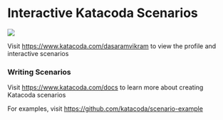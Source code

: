 # Interactive Katacoda Scenarios

[![](http://shields.katacoda.com/katacoda/dasaramvikram/count.svg)](https://www.katacoda.com/dasaramvikram "Get your profile on Katacoda.com")

Visit https://www.katacoda.com/dasaramvikram to view the profile and interactive scenarios

### Writing Scenarios
Visit https://www.katacoda.com/docs to learn more about creating Katacoda scenarios

For examples, visit https://github.com/katacoda/scenario-example
